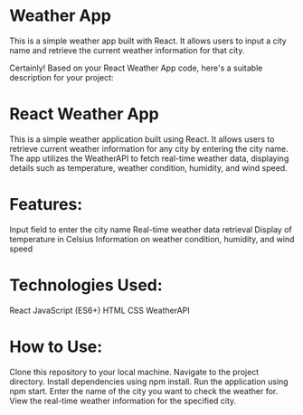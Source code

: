 # Weather App

This is a simple weather app built with React. It allows users to input a city name and retrieve the current weather information for that city.

Certainly! Based on your React Weather App code, here's a suitable description for your project:

# React Weather App
This is a simple weather application built using React. It allows users to retrieve current weather information for any city by entering the city name. The app utilizes the WeatherAPI to fetch real-time weather data, displaying details such as temperature, weather condition, humidity, and wind speed.

# Features:
Input field to enter the city name
Real-time weather data retrieval
Display of temperature in Celsius
Information on weather condition, humidity, and wind speed

# Technologies Used:
React
JavaScript (ES6+)
HTML
CSS
WeatherAPI

# How to Use:
Clone this repository to your local machine.
Navigate to the project directory.
Install dependencies using npm install.
Run the application using npm start.
Enter the name of the city you want to check the weather for.
View the real-time weather information for the specified city.
